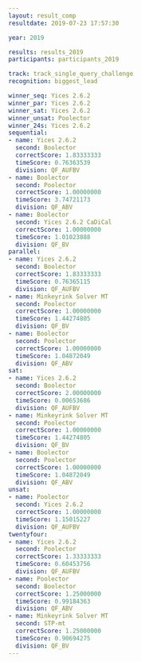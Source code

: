 ```yaml
---
layout: result_comp
resultdate: 2019-07-23 17:57:30

year: 2019

results: results_2019
participants: participants_2019

track: track_single_query_challenge
recognition: biggest_lead

winner_seq: Yices 2.6.2
winner_par: Yices 2.6.2
winner_sat: Yices 2.6.2
winner_unsat: Poolector
winner_24s: Yices 2.6.2
sequential:
- name: Yices 2.6.2
  second: Boolector
  correctScore: 1.83333333
  timeScore: 0.76363539
  division: QF_AUFBV
- name: Boolector
  second: Poolector
  correctScore: 1.00000000
  timeScore: 3.74721173
  division: QF_ABV
- name: Boolector
  second: Yices 2.6.2 CaDiCal
  correctScore: 1.00000000
  timeScore: 1.01023888
  division: QF_BV
parallel:
- name: Yices 2.6.2
  second: Boolector
  correctScore: 1.83333333
  timeScore: 0.76365115
  division: QF_AUFBV
- name: Minkeyrink Solver MT
  second: Poolector
  correctScore: 1.00000000
  timeScore: 1.44274805
  division: QF_BV
- name: Boolector
  second: Poolector
  correctScore: 1.00000000
  timeScore: 1.04872049
  division: QF_ABV
sat:
- name: Yices 2.6.2
  second: Boolector
  correctScore: 2.00000000
  timeScore: 0.00653686
  division: QF_AUFBV
- name: Minkeyrink Solver MT
  second: Poolector
  correctScore: 1.00000000
  timeScore: 1.44274805
  division: QF_BV
- name: Boolector
  second: Poolector
  correctScore: 1.00000000
  timeScore: 1.04872049
  division: QF_ABV
unsat:
- name: Poolector
  second: Yices 2.6.2
  correctScore: 1.00000000
  timeScore: 1.15015227
  division: QF_AUFBV
twentyfour:
- name: Yices 2.6.2
  second: Poolector
  correctScore: 1.33333333
  timeScore: 0.60453756
  division: QF_AUFBV
- name: Poolector
  second: Boolector
  correctScore: 1.25000000
  timeScore: 0.99184363
  division: QF_ABV
- name: Minkeyrink Solver MT
  second: STP-mt
  correctScore: 1.25000000
  timeScore: 0.90694275
  division: QF_BV
---
```

